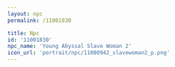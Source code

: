 ```yaml
---
layout: npc
permalink: /11001830

title: Npc
id: '11001830'
npc_name: 'Young Abyssal Slave Woman 2'
icon_url: 'portrait/npc/11000942_slavewoman2_p.png'
---
```

